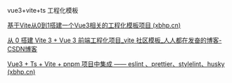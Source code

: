 

vue3+vite+ts 工程化模板

[基于Vite从0到1搭建一个Vue3相关的工程化模板项目 (xbhp.cn)](http://www.xbhp.cn/news/19356.html)

[从 0 搭建 Vite 3 + Vue 3 前端工程化项目_vite 社区模板_人人都在发奋的博客-CSDN博客](https://blog.csdn.net/qq991658923/article/details/127450139?utm_medium=distribute.pc_relevant.none-task-blog-2~default~baidujs_baidulandingword~default-0-127450139-blog-119696648.235^v38^pc_relevant_default_base3&spm=1001.2101.3001.4242.1&utm_relevant_index=3)

[Vue3 + Ts + Vite + pnpm 项目中集成 —— eslint 、prettier、stylelint、husky (xbhp.cn)](http://www.xbhp.cn/news/94847.html)